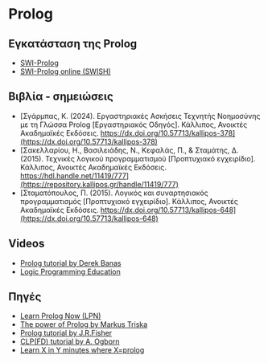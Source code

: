 # Prolog

## Εγκατάσταση της Prolog 
* [SWI-Prolog](https://www.swi-prolog.org/)
* [SWI-Prolog online (SWISH)](https://swish.swi-prolog.org/)

## Βιβλία - σημειώσεις
* [Σγάρμπας, Κ. (2024). Εργαστηριακές Ασκήσεις Τεχνητής Νοημοσύνης με τη Γλώσσα Prolog [Εργαστηριακός Οδηγός]. Κάλλιπος, Ανοικτές Ακαδημαϊκές Εκδόσεις. https://dx.doi.org/10.57713/kallipos-378](https://dx.doi.org/10.57713/kallipos-378)
* [Σακελλαρίου, Η., Βασιλειάδης, Ν., Κεφαλάς, Π., & Σταμάτης, Δ. (2015). Τεχνικές λογικού προγραμματισμού [Προπτυχιακό εγχειρίδιο]. Κάλλιπος, Ανοικτές Ακαδημαϊκές Εκδόσεις. https://hdl.handle.net/11419/777](https://repository.kallipos.gr/handle/11419/777)
* [Σταματόπουλος, Π. (2015). Λογικός και συναρτησιακός προγραμματισμός [Προπτυχιακό εγχειρίδιο]. Κάλλιπος, Ανοικτές Ακαδημαϊκές Εκδόσεις. https://dx.doi.org/10.57713/kallipos-648](https://dx.doi.org/10.57713/kallipos-648)


## Videos
* [Prolog tutorial by Derek Banas](https://www.youtube.com/watch?v=SykxWpFwMGs)
* [Logic Programming Education](https://www.youtube.com/@LogicProgrammingEducation)

## Πηγές
* [Learn Prolog Now (LPN)](http://www.let.rug.nl/bos/lpn//lpnpage.php)
* [The power of Prolog by Markus Triska](https://www.metalevel.at/prolog)
* [Prolog tutorial by J.R.Fisher](https://saksagan.ceng.metu.edu.tr/courses/ceng242/documents/prolog/jrfisher/contents.html)
* [CLP(FD) tutorial by A. Ogborn](https://github.com/Anniepoo/swiplclpfd/blob/master/clpfd.adoc)
* [Learn X in Y minutes where X=prolog](https://learnxinyminutes.com/docs/prolog/)